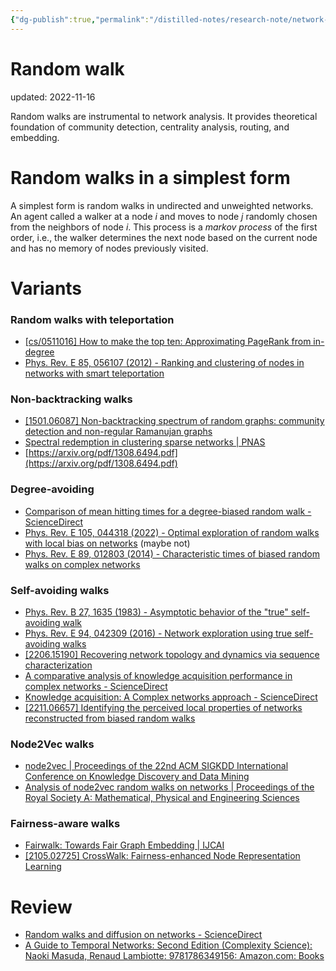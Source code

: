 ```yaml
---
{"dg-publish":true,"permalink":"/distilled-notes/research-note/network-science/random-walk/","dgHomeLink":true,"dgPassFrontmatter":false}
---
```



# Random walk

updated: 2022-11-16

Random walks are instrumental to network analysis. It provides theoretical foundation of community detection, centrality analysis, routing, and embedding. 


# Random walks in a simplest form

A simplest form is random walks in undirected and unweighted networks. An agent called a walker at a node $i$ and moves to node $j$ randomly chosen from the neighbors of node $i$. This process is a *markov process* of the first order, i.e., the walker determines the next node based on the current node and has no memory of nodes  previously visited. 

# Variants 

### Random walks with teleportation
- [[cs/0511016] How to make the top ten: Approximating PageRank from in-degree](https://arxiv.org/abs/cs/0511016)
- [Phys. Rev. E 85, 056107 (2012) - Ranking and clustering of nodes in networks with smart teleportation](https://journals.aps.org/pre/abstract/10.1103/PhysRevE.85.056107)

### Non-backtracking walks 
- [[1501.06087] Non-backtracking spectrum of random graphs: community detection and non-regular Ramanujan graphs](https://arxiv.org/abs/1501.06087)
- [Spectral redemption in clustering sparse networks | PNAS](https://www.pnas.org/doi/10.1073/pnas.1312486110)
- [https://arxiv.org/pdf/1308.6494.pdf](https://arxiv.org/pdf/1308.6494.pdf)

### Degree-avoiding 
- [Comparison of mean hitting times for a degree-biased random walk - ScienceDirect](https://www.sciencedirect.com/science/article/pii/S0166218X14000572)
- [Phys. Rev. E 105, 044318 (2022) - Optimal exploration of random walks with local bias on networks](https://journals.aps.org/pre/abstract/10.1103/PhysRevE.105.044318) (maybe not)
- [Phys. Rev. E 89, 012803 (2014) - Characteristic times of biased random walks on complex networks](https://journals.aps.org/pre/abstract/10.1103/PhysRevE.89.012803)

### Self-avoiding walks 
- [Phys. Rev. B 27, 1635 (1983) - Asymptotic behavior of the "true" self-avoiding walk](https://journals.aps.org/prb/abstract/10.1103/PhysRevB.27.1635)
- [Phys. Rev. E 94, 042309 (2016) - Network exploration using true self-avoiding walks](https://journals.aps.org/pre/abstract/10.1103/PhysRevE.94.042309)
- [[2206.15190] Recovering network topology and dynamics via sequence characterization](https://arxiv.org/abs/2206.15190)
- [A comparative analysis of knowledge acquisition performance in complex networks - ScienceDirect](https://www.sciencedirect.com/science/article/abs/pii/S0020025520312263?via%3Dihub)
- [Knowledge acquisition: A Complex networks approach - ScienceDirect](https://www.sciencedirect.com/science/article/abs/pii/S0020025517309295?via%3Dihub)
- [[2211.06657] Identifying the perceived local properties of networks reconstructed from biased random walks](https://arxiv.org/abs/2211.06657)

### Node2Vec walks
- [node2vec | Proceedings of the 22nd ACM SIGKDD International Conference on Knowledge Discovery and Data Mining](https://dl.acm.org/doi/10.1145/2939672.2939754)
- [Analysis of node2vec random walks on networks | Proceedings of the Royal Society A: Mathematical, Physical and Engineering Sciences](https://royalsocietypublishing.org/doi/10.1098/rspa.2020.0447)

### Fairness-aware walks 
- [Fairwalk: Towards Fair Graph Embedding | IJCAI](https://www.ijcai.org/proceedings/2019/456)
- [[2105.02725] CrossWalk: Fairness-enhanced Node Representation Learning](https://arxiv.org/abs/2105.02725)


# Review 
- [Random walks and diffusion on networks - ScienceDirect](https://www.sciencedirect.com/science/article/pii/S0370157317302946?via%3Dihub)
- [A Guide to Temporal Networks: Second Edition (Complexity Science): Naoki Masuda, Renaud Lambiotte: 9781786349156: Amazon.com: Books](https://www.amazon.com/Guide-Temporal-Networks-Complexity-Science/dp/1786349159) 